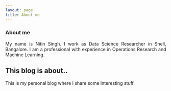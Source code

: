 ```yaml
---
layout: page
title: About me
---
```

### About me
<div style="text-align: justify">
My name is Nitin Singh. I work as Data Science Researcher in Shell, Bangalore. 
I am a professional with experience in Operations Research and Machine Learning. 
</div>

## This blog is about..  
<div style="text-align: justify">
This is my personal blog where I share some interesting stuff.      
</div>


